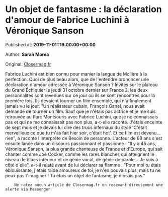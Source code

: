 
# Un objet de fantasme : la déclaration d'amour de Fabrice Luchini à Véronique Sanson

Published at: **2019-11-01T19:00:00+00:00**

Author: **Sarah Morea**

Original: [Closermag.fr](https://www.closermag.fr/people/un-objet-de-fantasme-la-declaration-d-amour-de-fabrice-luchini-a-veronique-sanso-1043419)

Fabrice Luchini est bien connu pour manier la langue de Molière à la perfection. Quoi de plus beau alors, que de l'entendre prononcer une déclaration d'amour adressée à Véronique Sanson ? Invités sur le plateau du Grand Échiquier le jeudi 31 octobre dernier sur France 2, les deux personnalités sont revenues sur ce jour où ils se sont rencontrés pour la première fois. Ils devaient tourner un film ensemble, qui n'a finalement jamais vu le jour.
"Un réalisateur cubain, François Ganel, nous avait demandé de tourner un film. Sauf que je n'étais pas actrice et je me suis retrouvée au Parc Montsouris avec Fabrice Luchini, que je ne connaissais pas et qui ne me connaissait pas non plus, a-t-elle raconté. J'étais enceinte de sept mois et je devais lui dire des trucs infernaux du style 'C'était merveilleux ce que tu m'as fait hier soir, c'était hot'. Et ce film est devenu... rien", a raconté l'interprète de Besoin de personne.
L'acteur de 68 ans s'est ensuite lancé dans un discours passionnant et passionné : "Il y a 45 ans, Véronique Sanson, la plus grande chanteuse de France et d'Europe, qui sait chanter comme Joe Cocker, comme les rares blanches qui atteignent le niveau de blues intérieur et de génie vocal, de génie de parole... Je suis à côté d'elle", a-t-il relaté avant de lui déclarer sa flamme : "Pour moi tu étais éblouissante, j'étais raide amoureux de toi, je n'en pouvais plus, mais tu ne peux pas t'imaginer ! Tu étais un objet de fantasme, je n'osais pas."

        Ne ratez aucun article de Closermag.fr en recevant directement une alerte via Messenger
      
